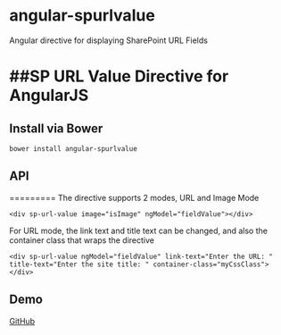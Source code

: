 # angular-spurlvalue
Angular directive for displaying SharePoint URL Fields

##SP URL Value Directive for AngularJS
=========


## Install via Bower
```
bower install angular-spurlvalue
```

## API
=========
The directive supports 2 modes, URL and Image Mode
```
<div sp-url-value image="isImage" ngModel="fieldValue"></div>
```

For URL mode, the link text and title text can be changed, and also the container class that wraps the directive
```
<div sp-url-value ngModel="fieldValue" link-text="Enter the URL: " title-text="Enter the site title: " container-class="myCssClass"></div>
```

## Demo
[GitHub](http://florinszilagyi.github.io/angular-spurlvalue/)